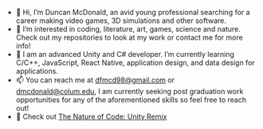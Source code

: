 - 👋 Hi, I’m Duncan McDonald, an avid young professional searching for a career making video games, 3D simulations and other software.
- 👀 I’m interested in coding, literature, art, games, science and nature. Check out my repositories to look at my work or contact me for more info!
- 🌱 I am an advanced Unity and C# developer. I’m currently learning C/C++, JavaScript, React Native, application design, and data design for applications.
- 📫 You can reach me at dfmcd98@gmail.com or dmcdonald@colum.edu, I am currently seeking post graduation work opportunities for any of the aforementioned skills so feel free to reach out!
- 🐉 Check out [The Nature of Code: Unity Remix](http://natureofcodeunity.com/index.html)
